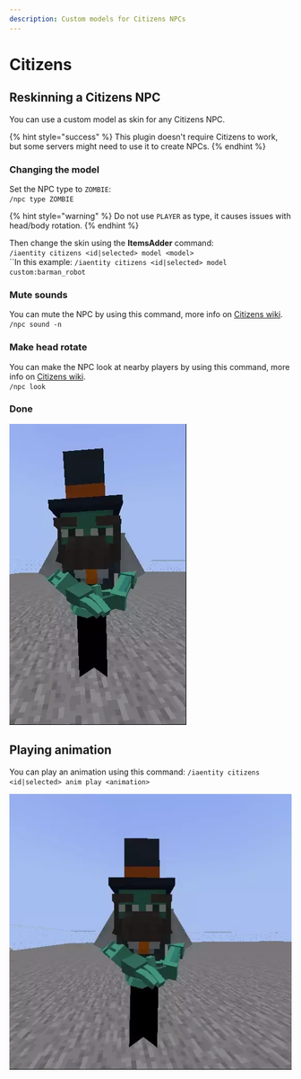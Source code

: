 ```yaml
---
description: Custom models for Citizens NPCs
---
```


# Citizens

## Reskinning a Citizens NPC

You can use a custom model as skin for any Citizens NPC.

{% hint style="success" %}
This plugin doesn't require Citizens to work, but some servers might need to use it to create NPCs.
{% endhint %}

### Changing the model

Set the NPC type to `ZOMBIE`: \
`/npc type ZOMBIE`

{% hint style="warning" %}
Do not use `PLAYER` as type, it causes issues with head/body rotation.
{% endhint %}

Then change the skin using the **ItemsAdder** command:\
`/iaentity citizens <id|selected> model <model>`\
``In this example: `/iaentity citizens <id|selected> model custom:barman_robot`

### Mute sounds

You can mute the NPC by using this command, more info on [Citizens wiki](https://wiki.citizensnpcs.co/Commands).\
`/npc sound -n`

### Make head rotate

You can make the NPC look at nearby players by using this command, more info on [Citizens wiki](https://wiki.citizensnpcs.co/Commands).\
`/npc look`

### Done

![](../../../../.gitbook/assets/ezgif-2-31a4557026.webp)

## Playing animation

You can play an animation using this command: `/iaentity citizens <id|selected> anim play <animation>`

![](<../../../../.gitbook/assets/ezgif.com-gif-maker (1).webp>)
